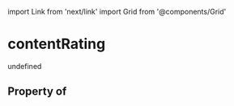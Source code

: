 import Link from 'next/link'
import Grid from '@components/Grid'

# contentRating

undefined

## Property of



